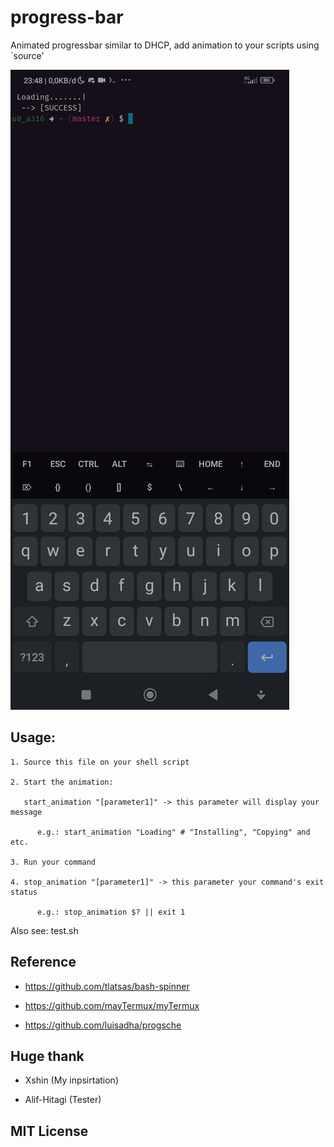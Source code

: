 # progress-bar

Animated progressbar similar to DHCP, add animation to your scripts using `source'

[![Preview](https://github.com/luisadha/progress-bar/blob/db9cded2f800f6aea8baf4afb9c4f5ce4854f7b9/thumb.jpg)](https://youtube.com/shorts/GtcwPmhZ62k?feature=share)

## Usage:

    1. Source this file on your shell script

    2. Start the animation:

       start_animation "[parameter1]" -> this parameter will display your message

          e.g.: start_animation "Loading" # "Installing", "Copying" and etc.

    3. Run your command

    4. stop_animation "[parameter1]" -> this parameter your command's exit status

          e.g.: stop_animation $? || exit 1

 Also see: test.sh


## Reference 

- https://github.com/tlatsas/bash-spinner

- https://github.com/mayTermux/myTermux

- https://github.com/luisadha/progsche

## Huge thank

* Xshin (My inpsirtation)

* Alif-Hitagi (Tester)

## MIT License 
